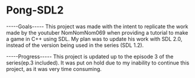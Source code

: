 # Pong-SDL2

-----Goals-----
This project was made with the intent to replicate the work made by the youtuber NomNomNom069 when providing a tutorial to make a game in C++ using SDL. My plan was to update his work with SDL 2.0, instead of the version being used in the series (SDL 1.2).

-----Progress-----
This project is updated up to the episode 3 of the series(ep.3 included). It was put on hold due to my inability to continue this project, as it was very time consuming.
